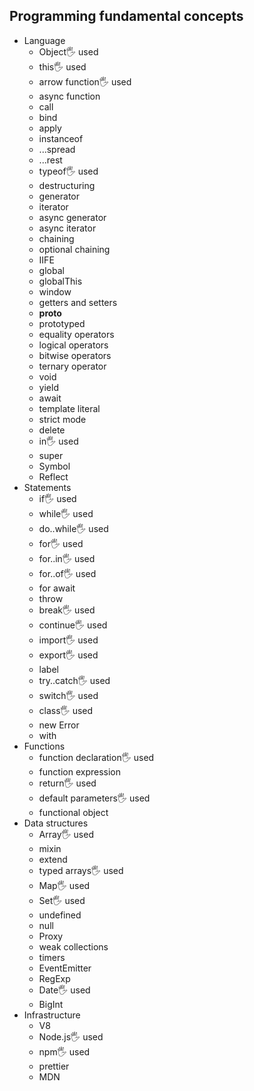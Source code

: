 ## Programming fundamental concepts

- Language
  - Object🖐️ used
  - this🖐️ used
  - arrow function🖐️ used
  - async function
  - call
  - bind
  - apply
  - instanceof
  - ...spread
  - ...rest
  - typeof🖐️ used
  - destructuring
  - generator
  - iterator
  - async generator
  - async iterator
  - chaining
  - optional chaining
  - IIFE
  - global
  - globalThis
  - window
  - getters and setters
  - __proto__
  - prototyped
  - equality operators
  - logical operators
  - bitwise operators
  - ternary operator
  - void
  - yield
  - await
  - template literal
  - strict mode
  - delete
  - in🖐️ used
  - super
  - Symbol
  - Reflect
- Statements
  - if🖐️ used
  - while🖐️ used
  - do..while🖐️ used
  - for🖐️ used
  - for..in🖐️ used
  - for..of🖐️ used
  - for await
  - throw
  - break🖐️ used
  - continue🖐️ used
  - import🖐️ used
  - export🖐️ used
  - label
  - try..catch🖐️ used
  - switch🖐️ used
  - class🖐️ used
  - new Error
  - with
- Functions
  - function declaration🖐️ used
  - function expression
  - return🖐️ used
  - default parameters🖐️ used
  - functional object
- Data structures
  - Array🖐️ used
  - mixin
  - extend
  - typed arrays🖐️ used
  - Map🖐️ used
  - Set🖐️ used
  - undefined
  - null
  - Proxy
  - weak collections
  - timers
  - EventEmitter
  - RegExp
  - Date🖐️ used
  - BigInt
- Infrastructure
  - V8
  - Node.js🖐️ used
  - npm🖐️ used
  - prettier
  - MDN

